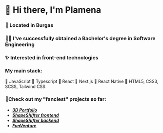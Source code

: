 # 👋 Hi there, I'm Plamena

### 🌊 Located in Burgas

### :woman_student: I've successfully obtained a Bachelor's degree in Software Engineering

### :sparkles: Interested in front-end technologies

### My main stack:
 🔸 JavaScript
 🔸 Typescript
 🔸 React
 🔸 Next.js
 🔸 React Native
 🔸 HTML5, CSS3, SCSS, Tailwind CSS



### 🌱Check out my "fanciest" projects so far:
- ***[3D Portfolio](https://github.com/Plamena37/3d-portfolio)***
- ***[ShapeShifter frontend](https://github.com/Plamena37/shape-shifter-frontend)***
- ***[ShapeShifter backend](https://github.com/Plamena37/shape-shifter-backend)***
- ***[FunVenture](https://github.com/Plamena37/Funventure)***



